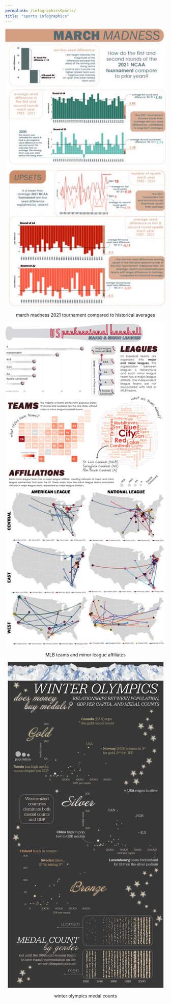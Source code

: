 ```yaml
---
permalink: /infographicsSports/
title: "sports infographics"
---
```


<p align="center">
  <img src="/assets/infographics/marchmadness.jpg" alt="madness"/>
</p>
<p align="center">
  march madness 2021 tournament compared to historical averages
</p>

<p align="center">
  <img src="/assets/infographics/MLBaffiliates.jpg" alt="mlb"/>
</p>
<p align="center">
  MLB teams and minor league affiliates 
</p>

<p align="center">
  <img src="/assets/infographics/winter_olymp.jpg" alt="wintOlymp"/>
</p>
<p align="center">
  winter olympics medal counts
</p>